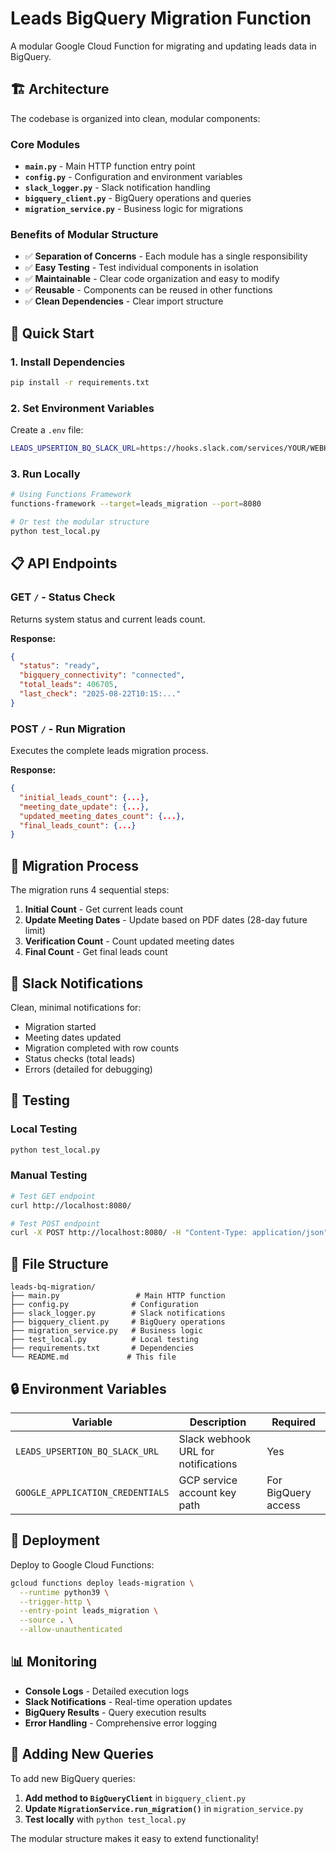 # Leads BigQuery Migration Function

A modular Google Cloud Function for migrating and updating leads data in BigQuery.

## 🏗️ Architecture

The codebase is organized into clean, modular components:

### Core Modules

- **`main.py`** - Main HTTP function entry point
- **`config.py`** - Configuration and environment variables
- **`slack_logger.py`** - Slack notification handling
- **`bigquery_client.py`** - BigQuery operations and queries
- **`migration_service.py`** - Business logic for migrations

### Benefits of Modular Structure

- ✅ **Separation of Concerns** - Each module has a single responsibility
- ✅ **Easy Testing** - Test individual components in isolation
- ✅ **Maintainable** - Clear code organization and easy to modify
- ✅ **Reusable** - Components can be reused in other functions
- ✅ **Clean Dependencies** - Clear import structure

## 🚀 Quick Start

### 1. Install Dependencies
```bash
pip install -r requirements.txt
```

### 2. Set Environment Variables
Create a `.env` file:
```bash
LEADS_UPSERTION_BQ_SLACK_URL=https://hooks.slack.com/services/YOUR/WEBHOOK/URL
```

### 3. Run Locally
```bash
# Using Functions Framework
functions-framework --target=leads_migration --port=8080

# Or test the modular structure
python test_local.py
```

## 📋 API Endpoints

### GET `/` - Status Check
Returns system status and current leads count.

**Response:**
```json
{
  "status": "ready",
  "bigquery_connectivity": "connected",
  "total_leads": 406705,
  "last_check": "2025-08-22T10:15:..."
}
```

### POST `/` - Run Migration
Executes the complete leads migration process.

**Response:**
```json
{
  "initial_leads_count": {...},
  "meeting_date_update": {...},
  "updated_meeting_dates_count": {...},
  "final_leads_count": {...}
}
```

## 🔧 Migration Process

The migration runs 4 sequential steps:

1. **Initial Count** - Get current leads count
2. **Update Meeting Dates** - Update based on PDF dates (28-day future limit)
3. **Verification Count** - Count updated meeting dates
4. **Final Count** - Get final leads count

## 📱 Slack Notifications

Clean, minimal notifications for:
- Migration started
- Meeting dates updated
- Migration completed with row counts
- Status checks (total leads)
- Errors (detailed for debugging)

## 🧪 Testing

### Local Testing
```bash
python test_local.py
```

### Manual Testing
```bash
# Test GET endpoint
curl http://localhost:8080/

# Test POST endpoint
curl -X POST http://localhost:8080/ -H "Content-Type: application/json" -d '{}'
```

## 📁 File Structure

```
leads-bq-migration/
├── main.py                 # Main HTTP function
├── config.py              # Configuration
├── slack_logger.py        # Slack notifications
├── bigquery_client.py     # BigQuery operations
├── migration_service.py   # Business logic
├── test_local.py          # Local testing
├── requirements.txt       # Dependencies
└── README.md             # This file
```

## 🔒 Environment Variables

| Variable | Description | Required |
|----------|-------------|----------|
| `LEADS_UPSERTION_BQ_SLACK_URL` | Slack webhook URL for notifications | Yes |
| `GOOGLE_APPLICATION_CREDENTIALS` | GCP service account key path | For BigQuery access |

## 🚀 Deployment

Deploy to Google Cloud Functions:

```bash
gcloud functions deploy leads-migration \
  --runtime python39 \
  --trigger-http \
  --entry-point leads_migration \
  --source . \
  --allow-unauthenticated
```

## 📊 Monitoring

- **Console Logs** - Detailed execution logs
- **Slack Notifications** - Real-time operation updates
- **BigQuery Results** - Query execution results
- **Error Handling** - Comprehensive error logging

## 🔄 Adding New Queries

To add new BigQuery queries:

1. **Add method to `BigQueryClient`** in `bigquery_client.py`
2. **Update `MigrationService.run_migration()`** in `migration_service.py`
3. **Test locally** with `python test_local.py`

The modular structure makes it easy to extend functionality!